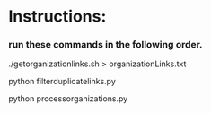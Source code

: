# Instructions:
### run these commands in the following order.

./getorganizationlinks.sh > organizationLinks.txt

python filterduplicatelinks.py

python processorganizations.py
